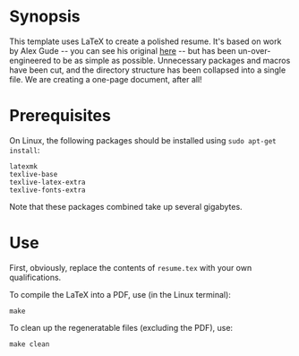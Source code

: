 # Synopsis

This template uses LaTeX to create a polished resume. It's based on work by Alex Gude -- you can see his original [here](https://github.com/agude/resume) -- but has been un-over-engineered to be as simple as possible. Unnecessary packages and macros have been cut, and the directory structure has been collapsed into a single file. We are creating a one-page document, after all! 

# Prerequisites

On Linux, the following packages should be installed using `sudo apt-get install`:

```
latexmk
texlive-base
texlive-latex-extra
texlive-fonts-extra
```

Note that these packages combined take up several gigabytes. 

# Use

First, obviously, replace the contents of `resume.tex` with your own qualifications. 

To compile the LaTeX into a PDF, use (in the Linux terminal):

```
make
```

To clean up the regeneratable files (excluding the PDF), use:

```
make clean
```

